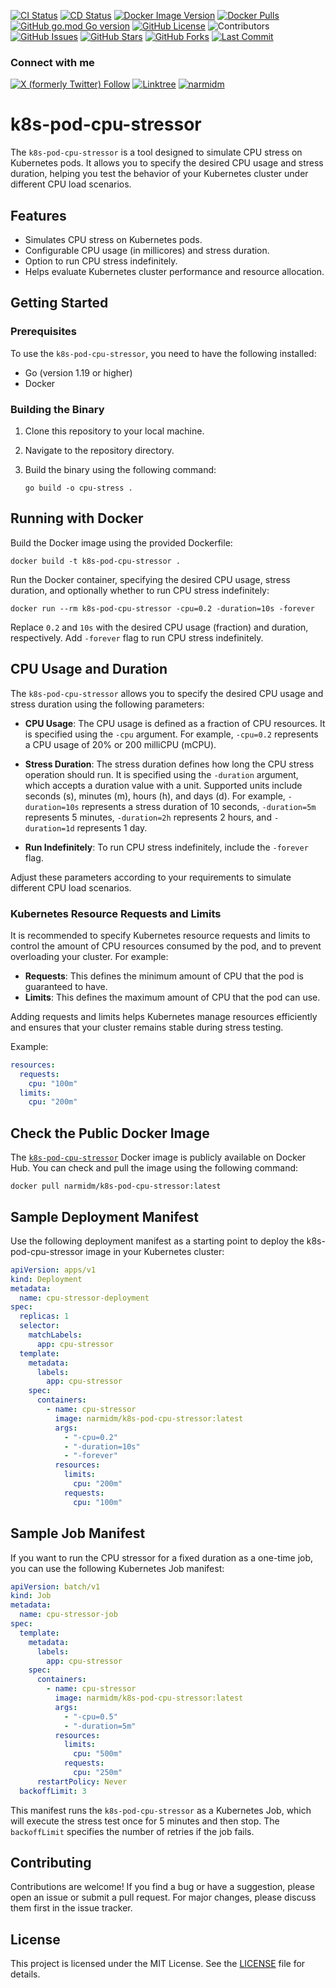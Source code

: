 [![CI Status](https://github.com/narmidm/k8s-pod-cpu-stressor/actions/workflows/trivy-image-scan.yml/badge.svg)](https://github.com/narmidm/k8s-pod-cpu-stressor/actions/workflows/trivy-image-scan.yml)
[![CD Status](https://github.com/narmidm/k8s-pod-cpu-stressor/actions/workflows/docker-publish-image.yml/badge.svg)](https://github.com/narmidm/k8s-pod-cpu-stressor/actions/workflows/docker-publish-image.yml)
[![Docker Image Version](https://img.shields.io/docker/v/narmidm/k8s-pod-cpu-stressor?sort=semver)](https://hub.docker.com/repository/docker/narmidm/k8s-pod-cpu-stressor)
[![Docker Pulls](https://img.shields.io/docker/pulls/narmidm/k8s-pod-cpu-stressor)](https://hub.docker.com/repository/docker/narmidm/k8s-pod-cpu-stressor)
[![GitHub go.mod Go version](https://img.shields.io/github/go-mod/go-version/narmidm/k8s-pod-cpu-stressor)](https://raw.githubusercontent.com/narmidm/k8s-pod-cpu-stressor/refs/heads/master/go.mod)
[![GitHub License](https://img.shields.io/github/license/narmidm/k8s-pod-cpu-stressor)](https://raw.githubusercontent.com/narmidm/k8s-pod-cpu-stressor/refs/heads/master/LICENSE)
![Contributors](https://img.shields.io/github/contributors/narmidm/k8s-pod-cpu-stressor)
[![GitHub Issues](https://img.shields.io/github/issues/narmidm/k8s-pod-cpu-stressor)](https://github.com/narmidm/k8s-pod-cpu-stressor/issues)
[![GitHub Stars](https://img.shields.io/github/stars/narmidm/k8s-pod-cpu-stressor)](https://github.com/narmidm/k8s-pod-cpu-stressor/stargazers)
[![GitHub Forks](https://img.shields.io/github/forks/narmidm/k8s-pod-cpu-stressor)](https://github.com/narmidm/k8s-pod-cpu-stressor/forks)
[![Last Commit](https://img.shields.io/github/last-commit/narmidm/k8s-pod-cpu-stressor)](https://github.com/narmidm/k8s-pod-cpu-stressor/commits/master/)

### Connect with me
[![X (formerly Twitter) Follow](https://img.shields.io/twitter/follow/that_imran)](https://x.com/intent/user?screen_name=that_imran)
[![Linktree](https://img.shields.io/badge/linktree-1de9b6?style=plastic&logo=linktree&logoColor=white)](https://linktr.ee/narmidm)
<a href="https://www.linkedin.com/comm/mynetwork/discovery-see-all?usecase=PEOPLE_FOLLOWS&followMember=narmidm" target="blank"><img src="https://img.shields.io/badge/LinkedIn-Connect-blue" alt="narmidm" /></a>


# k8s-pod-cpu-stressor

The `k8s-pod-cpu-stressor` is a tool designed to simulate CPU stress on Kubernetes pods. It allows you to specify the desired CPU usage and stress duration, helping you test the behavior of your Kubernetes cluster under different CPU load scenarios.

## Features

- Simulates CPU stress on Kubernetes pods.
- Configurable CPU usage (in millicores) and stress duration.
- Option to run CPU stress indefinitely.
- Helps evaluate Kubernetes cluster performance and resource allocation.

## Getting Started

### Prerequisites

To use the `k8s-pod-cpu-stressor`, you need to have the following installed:

- Go (version 1.19 or higher)
- Docker

### Building the Binary

1. Clone this repository to your local machine.
2. Navigate to the repository directory.
3. Build the binary using the following command:

   ```shell
   go build -o cpu-stress .
   ```

## Running with Docker

Build the Docker image using the provided Dockerfile:

   ```shell
   docker build -t k8s-pod-cpu-stressor .
   ```

Run the Docker container, specifying the desired CPU usage, stress duration, and optionally whether to run CPU stress indefinitely:

```shell
docker run --rm k8s-pod-cpu-stressor -cpu=0.2 -duration=10s -forever
```

Replace `0.2` and `10s` with the desired CPU usage (fraction) and duration, respectively. Add `-forever` flag to run CPU stress indefinitely.

## CPU Usage and Duration

The `k8s-pod-cpu-stressor` allows you to specify the desired CPU usage and stress duration using the following parameters:

- **CPU Usage**: The CPU usage is defined as a fraction of CPU resources. It is specified using the `-cpu` argument. For example, `-cpu=0.2` represents a CPU usage of 20% or 200 milliCPU (mCPU).

- **Stress Duration**: The stress duration defines how long the CPU stress operation should run. It is specified using the `-duration` argument, which accepts a duration value with a unit. Supported units include seconds (s), minutes (m), hours (h), and days (d). For example, `-duration=10s` represents a stress duration of 10 seconds, `-duration=5m` represents 5 minutes, `-duration=2h` represents 2 hours, and `-duration=1d` represents 1 day.

- **Run Indefinitely**: To run CPU stress indefinitely, include the `-forever` flag.

Adjust these parameters according to your requirements to simulate different CPU load scenarios.

### Kubernetes Resource Requests and Limits

It is recommended to specify Kubernetes resource requests and limits to control the amount of CPU resources consumed by the pod, and to prevent overloading your cluster. For example:

- **Requests**: This defines the minimum amount of CPU that the pod is guaranteed to have.
- **Limits**: This defines the maximum amount of CPU that the pod can use.

Adding requests and limits helps Kubernetes manage resources efficiently and ensures that your cluster remains stable during stress testing.

Example:

```yaml
resources:
  requests:
    cpu: "100m"
  limits:
    cpu: "200m"
```

## Check the Public Docker Image

The [`k8s-pod-cpu-stressor`](https://hub.docker.com/r/narmidm/k8s-pod-cpu-stressor "Docker Hub - narmidm/k8s-pod-cpu-stressor") Docker image is publicly available on Docker Hub. You can check and pull the image using the following command:

```shell
docker pull narmidm/k8s-pod-cpu-stressor:latest
```

## Sample Deployment Manifest

Use the following deployment manifest as a starting point to deploy the k8s-pod-cpu-stressor image in your Kubernetes cluster:

```yaml
apiVersion: apps/v1
kind: Deployment
metadata:
  name: cpu-stressor-deployment
spec:
  replicas: 1
  selector:
    matchLabels:
      app: cpu-stressor
  template:
    metadata:
      labels:
        app: cpu-stressor
    spec:
      containers:
        - name: cpu-stressor
          image: narmidm/k8s-pod-cpu-stressor:latest
          args:
            - "-cpu=0.2"
            - "-duration=10s"
            - "-forever"
          resources:
            limits:
              cpu: "200m"
            requests:
              cpu: "100m"
```

## Sample Job Manifest

If you want to run the CPU stressor for a fixed duration as a one-time job, you can use the following Kubernetes Job manifest:

```yaml
apiVersion: batch/v1
kind: Job
metadata:
  name: cpu-stressor-job
spec:
  template:
    metadata:
      labels:
        app: cpu-stressor
    spec:
      containers:
        - name: cpu-stressor
          image: narmidm/k8s-pod-cpu-stressor:latest
          args:
            - "-cpu=0.5"
            - "-duration=5m"
          resources:
            limits:
              cpu: "500m"
            requests:
              cpu: "250m"
      restartPolicy: Never
  backoffLimit: 3
```

This manifest runs the `k8s-pod-cpu-stressor` as a Kubernetes Job, which will execute the stress test once for 5 minutes and then stop. The `backoffLimit` specifies the number of retries if the job fails.

## Contributing

Contributions are welcome! If you find a bug or have a suggestion, please open an issue or submit a pull request. For major changes, please discuss them first in the issue tracker.

## License

This project is licensed under the MIT License. See the [LICENSE](LICENSE) file for details.
